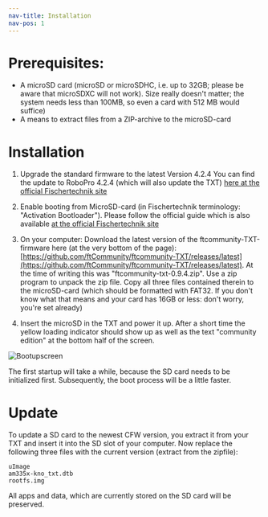 ```yaml
---
nav-title: Installation
nav-pos: 1
---
```

# Prerequisites: 
* A microSD card (microSD or microSDHC, i.e. up to 32GB; please be aware that microSDXC will not work). Size really doesn't matter; the system needs less than 100MB, so even a card with 512 MB would suffice)
* A means to extract files from a ZIP-archive to the microSD-card

# Installation
1. Upgrade the standard firmware to the latest Version 4.2.4
You can find the update to RoboPro 4.2.4 (which will also update the TXT) 
[here at the official Fischertechnik site](https://www.fischertechnik.de/-/media/fischertechnik/fite/service/downloads/robotics/robo-pro/documents/02-demoversion-robopro-english.ashx)

2. Enable booting from MicroSD-card (in Fischertechnik terminology: "Activation Bootloader"). Please follow the official guide which is also available [at the official Fischertechnik site](https://www.fischertechnik.de/-/media/fischertechnik/fite/service/downloads/robotics/txt-controller/documents/activation_bootloaders_english.ashx)

3. On your computer: Download the latest version of the ftcommunity-TXT-firmware here (at the very bottom of the page):
[https://github.com/ftCommunity/ftcommunity-TXT/releases/latest](https://github.com/ftCommunity/ftcommunity-TXT/releases/latest). At the time of writing this was "ftcommunity-txt-0.9.4.zip". Use a zip program to unpack the zip file. Copy all three files contained therein to the microSD-card (which should be formatted with FAT32. If you don't know what that means and your card has 16GB or less: don't worry, you're set already)

4. Insert the microSD in the TXT and power it up. After a short time the yellow loading indicator should show up as well as the text "community edition" at the bottom half of the screen.

  ![Bootupscreen](https://raw.githubusercontent.com/ftCommunity/ftcommunity-TXT/master/board/fischertechnik/TXT/rootfs/etc/ftc-logo.png)

The first startup will take a while, because the SD card needs to be initialized first. Subsequently, the boot process will be a little faster.

# Update

 To update a SD card to the newest CFW version, you extract it from your TXT and insert it into the SD slot of your computer. Now replace the following three files with the current version (extract from the zipfile):

    uImage
    am335x-kno_txt.dtb
    rootfs.img
    
All apps and data, which are currently stored on the SD card will be preserved.

